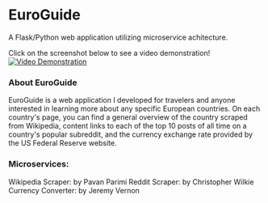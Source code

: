 # EuroGuide
A Flask/Python web application utilizing microservice achitecture.

Click on the screenshot below to see a video demonstration!
[![Video Demonstration](https://img.youtube.com/vi/2qtYZIh6Gtw/0.jpg)](https://www.youtube.com/watch?v=2qtYZIh6Gtw)

### About EuroGuide
EuroGuide is a web application I developed for travelers and anyone interested in learning more about any specific European countries. On each country's page, you can find a general overview of the country scraped from Wikipedia, content links to each of the top 10 posts of all time on a country's popular subreddit, and the currency exchange rate provided by the US Federal Reserve website.

### Microservices:
Wikipedia Scraper: by Pavan Parimi
Reddit Scraper: by Christopher Wilkie
Currency Converter: by Jeremy Vernon
